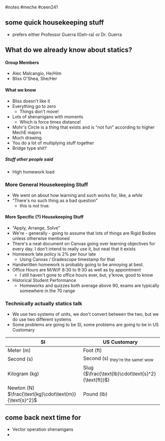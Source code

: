 #notes #meche  #ceen241

## some quick housekeeping stuff
- prefers either Professor Guerra (Geh-ra) or Dr. Guerra


## What do we already know about statics?
#### Group Members
- Alec Malcangio, He/Him
- Bliss O'Shea, She/Her

#### What we know
- Bliss doesn't like it
- Everything go to zero
	- Things don't move!
- Lots of shenanigans with moments
	- Which is force times distance!
- Mohr's Circle is a thing that exists and is "not fun" according to higher MechE majors
- Much drawing.
- You do a lot of multiplying stuff together
- Bridge type shit?
##### Stuff other people said
- High homework load 

### More General Housekeeping Stuff
- We went on about how learning and such works for, like, a *while*
- "There's no such thing as a bad question"
	- this is not true.
#### More Specific (?) Housekeeping Stuff
- "Apply, Arrange, Solve"
- We're - generally - going to assume that lots of things are Rigid Bodies unless otherwise mentioned
- There's a neat document on Canvas going over learning objectives for every day. I don't intend to really use it, but neat that it exists
- Homework late policy is 2% per hour late
	- Using Canvas / Gradescope timestamp for that
- Handwritten homework is probably going to be annoying at best.
- Office Hours are M/W/F 8:30 to 9:30 as well as by appointment
	- I still haven't gone to office hours ever, but, y'know, good to know
- Historical Student Performance
	- Homeworks and quizzes both average above 90, exams are typically somewhere in the 70 range
### Technically actually statics talk
- We use two systems of units, we don't convert between the two, but we do use two different systems
- Some problems are going to be SI, some problems are going to be in US Customary

| SI                                                     | US Customary                                        |
| ------------------------------------------------------ | --------------------------------------------------- |
| Meter (m)                                              | Foot (ft)                                           |
| Second (s)                                             | Second (s) <sub>they're the same! wow</sub>         |
| Kilogram (kg)                                          | Slug ($\frac{\text{lb}\cdot\text{s}^2}{\text{ft}}$) |
| Newton (N) $\frac{\text{kg}\cdot\text{m}}{\text{s}^2}$ | Pound (lb)                                          |
## come back next time for
- Vector operation shenanigans
- 
  